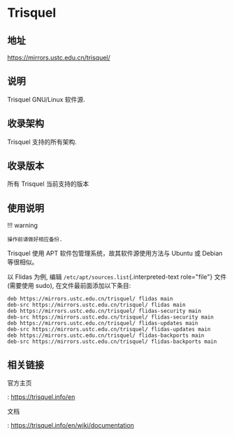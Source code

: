 # Trisquel

## 地址

<https://mirrors.ustc.edu.cn/trisquel/>

## 说明

Trisquel GNU/Linux 软件源.

## 收录架构

Trisquel 支持的所有架构.

## 收录版本

所有 Trisquel 当前支持的版本

## 使用说明

!!! warning

    操作前请做好相应备份.

Trisquel 使用 APT 软件包管理系统，故其软件源使用方法与 Ubuntu 或 Debian
等很相似。

以 Flidas 为例, 编辑 `/etc/apt/sources.list`{.interpreted-text
role="file"} 文件 (需要使用 sudo), 在文件最前面添加以下条目:

    deb https://mirrors.ustc.edu.cn/trisquel/ flidas main
    deb-src https://mirrors.ustc.edu.cn/trisquel/ flidas main
    deb https://mirrors.ustc.edu.cn/trisquel/ flidas-security main
    deb-src https://mirrors.ustc.edu.cn/trisquel/ flidas-security main
    deb https://mirrors.ustc.edu.cn/trisquel/ flidas-updates main
    deb-src https://mirrors.ustc.edu.cn/trisquel/ flidas-updates main
    deb https://mirrors.ustc.edu.cn/trisquel/ flidas-backports main
    deb-src https://mirrors.ustc.edu.cn/trisquel/ flidas-backports main

## 相关链接

官方主页

:   <https://trisquel.info/en>

文档

:   <https://trisquel.info/en/wiki/documentation>
